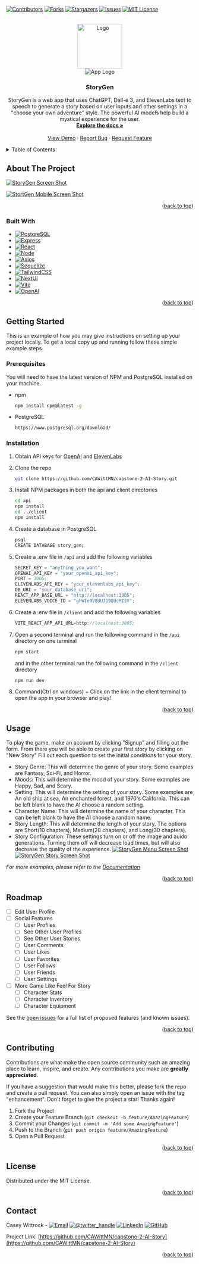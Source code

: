 <!-- Improved compatibility of back to top link: See: https://github.com/othneildrew/Best-README-Template/pull/73 -->

<a name="readme-top"></a>

<!--
*** Thanks for checking out the Best-README-Template. If you have a suggestion
*** that would make this better, please fork the repo and create a pull request
*** or simply open an issue with the tag "enhancement".
*** Don't forget to give the project a star!
*** Thanks again! Now go create something AMAZING! :D
-->

<!-- PROJECT SHIELDS -->
<!--
*** I'm using markdown "reference style" links for readability.
*** Reference links are enclosed in brackets [ ] instead of parentheses ( ).
*** See the bottom of this document for the declaration of the reference variables
*** for contributors-url, forks-url, etc. This is an optional, concise syntax you may use.
*** https://www.markdownguide.org/basic-syntax/#reference-style-links
-->

[![Contributors][contributors-shield]][contributors-url]
[![Forks][forks-shield]][forks-url]
[![Stargazers][stars-shield]][stars-url]
[![Issues][issues-shield]][issues-url]
[![MIT License][license-shield]][license-url]

<!-- PROJECT LOGO -->
<br />
<div align="center">
  <a href="https://github.com/CAWittMN/capstone-2-AI-Story">
    <img src="images/logo.png" alt="Logo"  height="120">
  </a>
  <br/>
  <img src="images/SGLogoSmall.png" alt="App Logo">
<h3 align="center">StoryGen</h3>

  <p align="center">
    StoryGen is a web app that uses ChatGPT, Dall-e 3, and ElevenLabs text to speech to generate a story based on user inputs and other settings in a "choose your own adventure" style. The powerful AI models help build a mystical experience for the user.
    <br />
    <a href="https://github.com/CAWittMN/capstone-2-AI-Story"><strong>Explore the docs »</strong></a>
    <br />
    <br />
    <a href="https://story-gen.onrender.com/">View Demo</a>
    ·
    <a href="https://github.com/CAWittMN/capstone-2-AI-Story/issues">Report Bug</a>
    ·
    <a href="https://github.com/CAWittMN/capstone-2-AI-Story/issues">Request Feature</a>
  </p>
</div>

<!-- TABLE OF CONTENTS -->
<details>
  <summary>Table of Contents</summary>
  <ol>
    <li>
      <a href="#about-the-project">About The Project</a>
      <ul>
        <li><a href="#built-with">Built With</a></li>
      </ul>
    </li>
    <li>
      <a href="#getting-started">Getting Started</a>
      <ul>
        <li><a href="#prerequisites">Prerequisites</a></li>
        <li><a href="#installation">Installation</a></li>
      </ul>
    </li>
    <li><a href="#usage">Usage</a></li>
    <li><a href="#roadmap">Roadmap</a></li>
    <li><a href="#contributing">Contributing</a></li>
    <li><a href="#license">License</a></li>
    <li><a href="#contact">Contact</a></li>
    <li><a href="#acknowledgments">Acknowledgments</a></li>
  </ol>
</details>

<!-- ABOUT THE PROJECT -->

## About The Project

[![StoryGen Screen Shot][product-screenshot]](https://story-gen.onrender.com/)

[![StortGen Mobile Screen Shot][product-screenshot-mobile]](https://story-gen.onrender.com/)

<p align="right">(<a href="#readme-top">back to top</a>)</p>

### Built With

- [![PostgreSQL][PostgreSQL.com]][PostgreSQL-url]
- [![Express][Express.js]][Express-url]
- [![React][React.js]][React-url]
- [![Node][Node.js]][Nodejs-url]
- [![Axios][Axios.js]][Axios-url]
- [![Sequelize][Sequelize.com]][Sequelize-url]
- [![TailwindCSS][Tailwindcss.com]][TailwindCSS-url]
- [![NextUI][NextUI.com]][NextUI-url]
- [![Vite][Vite.js]][Vite-url]
- [![OpenAI][OpenAI.com]][OpenAI-url]

<p align="right">(<a href="#readme-top">back to top</a>)</p>

<!-- GETTING STARTED -->

## Getting Started

This is an example of how you may give instructions on setting up your project locally.
To get a local copy up and running follow these simple example steps.

### Prerequisites

You will need to have the latest version of NPM and PostgreSQL installed on your machine.

- npm
  ```sh
  npm install npm@latest -g
  ```
- PostgreSQL
  ```sh
  https://www.postgresql.org/download/
  ```

### Installation

1. Obtain API keys for [OpenAI](https://beta.openai.com/) and [ElevenLabs](https://www.eleven-labs.com/en/)
2. Clone the repo
   ```sh
   git clone https://github.com/CAWittMN/capstone-2-AI-Story.git
   ```
3. Install NPM packages in both the api and client directories
   ```sh
   cd api
   npm install
   cd ../client
   npm install
   ```
4. Create a database in PostgreSQL

   ```sh
   psql
   CREATE DATABASE story_gen;
   ```

5. Create a .env file in `/api` and add the following variables

   ```js
   SECRET_KEY = "anything_you_want";
   OPENAI_API_KEY = "your_openai_api_key";
   PORT = 3005;
   ELEVENLABS_API_KEY = "your_elevenlabs_api_key";
   DB_URI = "your_database_uri";
   REACT_APP_BASE_URL = "http://localhost:3005";
   ELEVENLABS_VOICE_ID = "ghWIe9V8UUJG9QUcMI3V";
   ```

6. Create a .env file in `/client` and add the following variables

   ```js
   VITE_REACT_APP_API_URL=http://localhost:3005;
   ```

7. Open a second terminal and run the following command in the `/api` directory on one terminal

   ```sh
   npm start
   ```

   and in the other terminal run the following command in the `/client` directory

   ```sh
   npm run dev
   ```

8. Command(Ctrl on windows) + Click on the link in the client terminal to open the app in your browser and play!

<p align="right">(<a href="#readme-top">back to top</a>)</p>

<!-- USAGE EXAMPLES -->

## Usage

To play the game, make an account by clicking "Signup" and filling out the form. From there you will be able to create your first story by clicking on "New Story"
Fill out each question to set the initial conditions for your story.

- Story Genre: This will determine the genre of your story. Some examples are Fantasy, Sci-Fi, and Horror.
- Moods: This will determine the mood of your story. Some examples are Happy, Sad, and Scary.
- Setting: This will determine the setting of your story. Some examples are An old ship at sea, An enchanted forest, and 1970's California. This can be left blank to have the AI choose a random setting.
- Character Name: This will determine the name of your character. This can be left blank to have the AI choose a random name.
- Story Length: This will determine the length of your story. The options are Short(10 chapters), Medium(20 chapters), and Long(30 chapters).
- Story Configuration: These settings turn on or off the image and auido generations. Turning them off will decrease load times, but will also decrease the quality of the experience.
  [![StoryGen Menu Screen Shot][product-screenshot-menu]](https://story-gen.onrender.com/)
  [![StoryGen Story Screen Shot][product-screenshot-Story]](https://story-gen.onrender.com/)

_For more examples, please refer to the [Documentation](https://example.com)_

<p align="right">(<a href="#readme-top">back to top</a>)</p>

<!-- ROADMAP -->

## Roadmap

- [ ] Edit User Profile
- [ ] Social Features
  - [ ] User Profiles
  - [ ] See Other User Profiles
  - [ ] See Other User Stories
  - [ ] User Comments
  - [ ] User Likes
  - [ ] User Favorites
  - [ ] User Follows
  - [ ] User Friends
  - [ ] User Settings
- [ ] More Game Like Feel For Story
  - [ ] Character Stats
  - [ ] Character Inventory
  - [ ] Character Equipment

See the [open issues](https://github.com/CAWittMN/capstone-2-AI-Story/issues) for a full list of proposed features (and known issues).

<p align="right">(<a href="#readme-top">back to top</a>)</p>

<!-- CONTRIBUTING -->

## Contributing

Contributions are what make the open source community such an amazing place to learn, inspire, and create. Any contributions you make are **greatly appreciated**.

If you have a suggestion that would make this better, please fork the repo and create a pull request. You can also simply open an issue with the tag "enhancement".
Don't forget to give the project a star! Thanks again!

1. Fork the Project
2. Create your Feature Branch (`git checkout -b feature/AmazingFeature`)
3. Commit your Changes (`git commit -m 'Add some AmazingFeature'`)
4. Push to the Branch (`git push origin feature/AmazingFeature`)
5. Open a Pull Request

<p align="right">(<a href="#readme-top">back to top</a>)</p>

<!-- LICENSE -->

## License

Distributed under the MIT License.

<p align="right">(<a href="#readme-top">back to top</a>)</p>

<!-- CONTACT -->

## Contact

Casey Wittrock -
[![Email][gmail-shield]][gmail-url]
[![@twitter_handle][x-shield]](https://twitter.com/CaWittMN)
[![LinkedIn][linkedin-shield]][linkedin-url]
[![GitHub][github-shield]][github-url]

Project Link: [https://github.com/CAWittMN/capstone-2-AI-Story](https://github.com/CAWittMN/capstone-2-AI-Story)

<p align="right">(<a href="#readme-top">back to top</a>)</p>

<!-- ACKNOWLEDGMENTS -->

<!-- MARKDOWN LINKS & IMAGES -->
<!-- https://www.markdownguide.org/basic-syntax/#reference-style-links -->

[contributors-shield]: https://img.shields.io/github/contributors/CAWittMN/capstone-2-AI-Story.svg?style=for-the-badge
[contributors-url]: https://github.com/CAWittMN/capstone-2-AI-Story/graphs/contributors
[forks-shield]: https://img.shields.io/github/forks/CAWittMN/capstone-2-AI-Story.svg?style=for-the-badge
[forks-url]: https://github.com/CAWittMN/capstone-2-AI-Story/network/members
[stars-shield]: https://img.shields.io/github/stars/CAWittMN/capstone-2-AI-Story.svg?style=for-the-badge
[stars-url]: https://github.com/CAWittMN/capstone-2-AI-Story/stargazers
[issues-shield]: https://img.shields.io/github/issues/CAWittMN/capstone-2-AI-Story.svg?style=for-the-badge
[issues-url]: https://github.com/CAWittMN/capstone-2-AI-Story/issues
[license-shield]: https://img.shields.io/github/license/CAWittMN/capstone-2-AI-Story.svg?style=for-the-badge
[license-url]: https://github.com/CAWittMN/capstone-2-AI-Story/blob/master/LICENSE.txt
[gmail-shield]: https://img.shields.io/badge/caseywittrockmn@gmail.com-D14836?style=for-the-badge&logo=gmail&logoColor=white
[gmail-url]: mailto:caseywittrockmn@gmail.com
[github-shield]: https://img.shields.io/badge/GitHub-100000?style=for-the-badge&logo=github&logoColor=white
[github-url]: https://github.com/CAWittMN
[x-shield]: https://img.shields.io/badge/@Cawittmn-000000?style=for-the-badge&logo=x&logoColor=white
[x-url]: https://twitter.com/CaWittMN
[linkedin-shield]: https://img.shields.io/badge/-LinkedIn-black.svg?style=for-the-badge&logo=linkedin&colorB=555
[linkedin-url]: linkedin.com/in/casey-wittrock-7757a3244
[product-screenshot]: images/ScreenShotHome.png
[product-screenshot-mobile]: images/ScreenShotMobile.png
[product-screenshot-menu]: images/ScreenShotMenu.png
[product-screenshot-Story]: images/ScreenShotStory.png
[Node.js]: https://img.shields.io/badge/Node.js-000000?style=for-the-badge&logo=nodedotjs&logoColor=white
[Nodejs-url]: https://nodejs.org/en
[Axios.js]: https://img.shields.io/badge/Axios-5A2D9C?style=for-the-badge&logo=axios&logoColor=white
[Axios-url]: https://axios-http.com/
[Vite.js]: https://img.shields.io/badge/Vite-646CFF?style=for-the-badge&logo=vite&logoColor=white
[Vite-url]: https://vitejs.dev/
[PostgreSQL.com]: https://img.shields.io/badge/PostgreSQL-316192?style=for-the-badge&logo=postgresql&logoColor=white
[PostgreSQL-url]: https://www.postgresql.org/
[React.js]: https://img.shields.io/badge/React-20232A?style=for-the-badge&logo=react&logoColor=61DAFB
[React-url]: https://reactjs.org/
[Express.js]: https://img.shields.io/badge/Express.js-4A4A55?style=for-the-badge&logo=express&logoColor=FF3E00
[Express-url]: https://expressjs.com/
[Sequelize.com]: https://img.shields.io/badge/Sequelize-FF2D20?style=for-the-badge&logo=sequelize&logoColor=white
[Sequelize-url]: https://sequelize.org/
[TailwindCSS.com]: https://img.shields.io/badge/TailwindCSS-563D7C?style=for-the-badge&logo=tailwindcss&logoColor=white
[TailwindCSS-url]: https://tailwindcss.com/
[NextUI.com]: https://img.shields.io/badge/NextUI-0769AD?style=for-the-badge&logo=nextui&logoColor=white
[NextUI-url]: https://nextui.org/
[OpenAI.com]: https://img.shields.io/badge/OpenAI-FF6600?style=for-the-badge&logo=openai&logoColor=white
[OpenAI-url]: https://openai.com/
